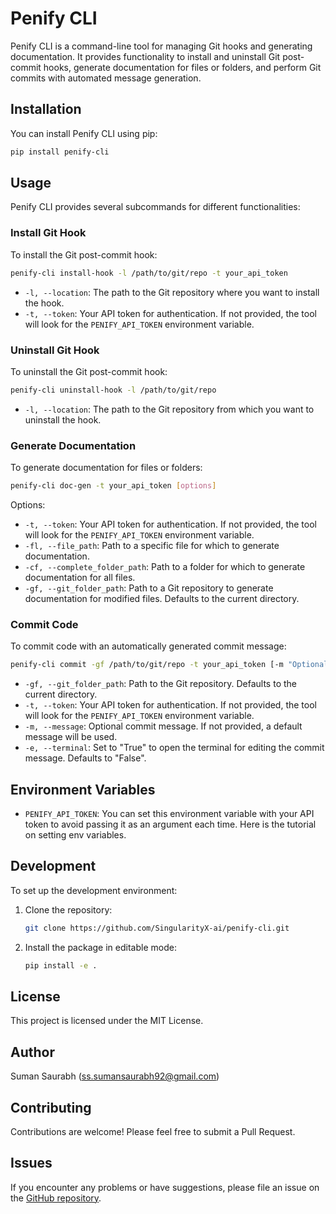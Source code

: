 # Penify CLI

Penify CLI is a command-line tool for managing Git hooks and generating documentation. It provides functionality to install and uninstall Git post-commit hooks, generate documentation for files or folders, and perform Git commits with automated message generation.

## Installation

You can install Penify CLI using pip:

```bash
pip install penify-cli
```

## Usage

Penify CLI provides several subcommands for different functionalities:

### Install Git Hook

To install the Git post-commit hook:

```bash
penify-cli install-hook -l /path/to/git/repo -t your_api_token
```

- `-l, --location`: The path to the Git repository where you want to install the hook.
- `-t, --token`: Your API token for authentication. If not provided, the tool will look for the `PENIFY_API_TOKEN` environment variable.

### Uninstall Git Hook

To uninstall the Git post-commit hook:

```bash
penify-cli uninstall-hook -l /path/to/git/repo
```

- `-l, --location`: The path to the Git repository from which you want to uninstall the hook.

### Generate Documentation

To generate documentation for files or folders:

```bash
penify-cli doc-gen -t your_api_token [options]
```

Options:
- `-t, --token`: Your API token for authentication. If not provided, the tool will look for the `PENIFY_API_TOKEN` environment variable.
- `-fl, --file_path`: Path to a specific file for which to generate documentation.
- `-cf, --complete_folder_path`: Path to a folder for which to generate documentation for all files.
- `-gf, --git_folder_path`: Path to a Git repository to generate documentation for modified files. Defaults to the current directory.

### Commit Code

To commit code with an automatically generated commit message:

```bash
penify-cli commit -gf /path/to/git/repo -t your_api_token [-m "Optional message"] [-e True/False]
```

- `-gf, --git_folder_path`: Path to the Git repository. Defaults to the current directory.
- `-t, --token`: Your API token for authentication. If not provided, the tool will look for the `PENIFY_API_TOKEN` environment variable.
- `-m, --message`: Optional commit message. If not provided, a default message will be used.
- `-e, --terminal`: Set to "True" to open the terminal for editing the commit message. Defaults to "False".

## Environment Variables

- `PENIFY_API_TOKEN`: You can set this environment variable with your API token to avoid passing it as an argument each time. Here is the tutorial on setting env variables.

## Development

To set up the development environment:

1. Clone the repository:
   ```bash
   git clone https://github.com/SingularityX-ai/penify-cli.git
   ```

2. Install the package in editable mode:
   ```bash
   pip install -e .
   ```

## License

This project is licensed under the MIT License.

## Author

Suman Saurabh (ss.sumansaurabh92@gmail.com)

## Contributing

Contributions are welcome! Please feel free to submit a Pull Request.

## Issues

If you encounter any problems or have suggestions, please file an issue on the [GitHub repository](https://github.com/SingularityX-ai/penify-cli/issues).